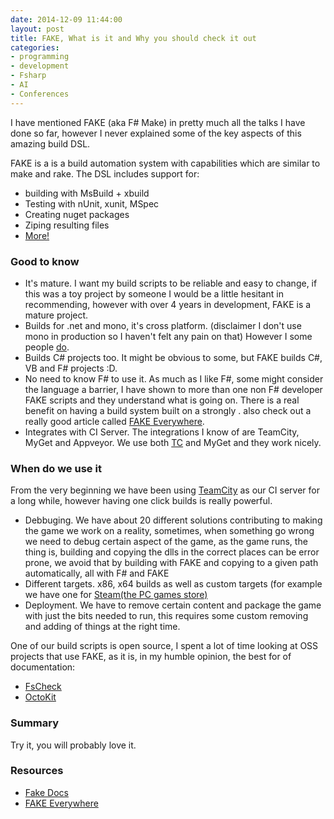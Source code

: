 ```yaml
---
date: 2014-12-09 11:44:00
layout: post
title: FAKE, What is it and Why you should check it out
categories:
- programming 
- development
- Fsharp
- AI
- Conferences
---
```


I have mentioned FAKE (aka F# Make) in pretty much all the talks I have done so far, however I never explained some of the key aspects of this amazing build DSL.

FAKE is a is a build automation system with capabilities which are similar to make and rake. 
The DSL includes support for: 

  * building with MsBuild + xbuild
  * Testing with nUnit, xunit,  MSpec
  * Creating nuget packages
  * Ziping resulting files
  * [More!](http://fsharp.github.io/FAKE/apidocs/index.html)    
 
### Good to know

* It's mature. I want my build scripts to be reliable and easy to change, if this was a  toy project by someone I would be a little hesitant in recommending, however with over 4 years in development, FAKE is a mature project.
* Builds for .net and mono, it's cross platform. (disclaimer I don't use mono in production so I haven't felt any pain on that) However I some people [do](http://youtu.be/Awl4vGo7Yj0?t=14m52s).
* Builds C# projects too. It might be obvious to some, but FAKE builds C#, VB and F# projects :D.
* No need to know F# to use it. As much as I like F#, some might consider the language a barrier, I have shown to more than one non F# developer FAKE scripts and they understand what is going on. There is a real benefit on having a build system built on a strongly . also check out a really good article called [FAKE Everywhere](http://www.ilker.de/fake-everywhere.html).
* Integrates with CI Server. The integrations I know of are TeamCity, MyGet and Appveyor. We use both [TC](http://fsharp.github.io/FAKE/teamcity.html) and MyGet and they work nicely.  

### When do we use it

From the very beginning we have been using [TeamCity](https://www.jetbrains.com/teamcity/) as our CI server for a long while, however having one click builds is really powerful.

* Debbuging. We have about 20 different solutions contributing to making the game we work on a reality, sometimes, when something go wrong we need to debug certain aspect of the game, as the game runs, the thing is, building and copying the dlls in the correct places can be error prone, we avoid that by building with FAKE and copying to a given path automatically, all with F# and FAKE
* Different targets. x86, x64 builds as well as custom targets (for example we have one for [Steam(the PC games store)](http://store.steampowered.com/app/310850/) 
* Deployment. We have to remove certain content and package the game with just the bits needed to run, this requires some custom removing and adding of things at the right time.

One of our build scripts is open source, I spent a lot of time looking at OSS projects that use FAKE, as it is, in my humble opinion, the best for of documentation: 

* [FsCheck](https://github.com/fsharp/FsCheck/blob/master/build.fsx)
* [OctoKit](https://github.com/octokit/octokit.net/blob/master/build.fsx)

### Summary

Try it, you will probably love it.


### Resources
* [Fake Docs](http://fsharp.github.io/FAKE/gettingstarted.html)
* [FAKE Everywhere](http://www.ilker.de/fake-everywhere.html)
